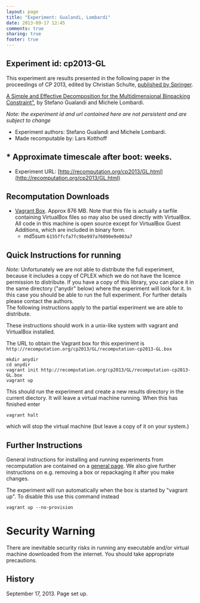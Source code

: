 ```yaml
---
layout: page
title: "Experiment: Gualandi, Lombardi"
date: 2013-09-17 12:45
comments: true
sharing: true
footer: true
---
```


## Experiment id: cp2013-GL 

This experiment are results presented in the following paper in the proceedings of CP 2013, edited by Christian Schulte,
[published by Springer](https://www.springer.com/computer/theoretical+computer+science/book/978-3-642-40626-3).

[A Simple and Effective Decomposition for the Multidimensional Binpacking Constraint"](http://link.springer.com/chapter/10.1007/978-3-642-40627-0_29),
by 
Stefano Gualandi and Michele Lombardi.

*Note: the experiment id and url contained here are not persistent and are subject to change*

* Experiment authors: Stefano Gualandi and Michele Lombardi.
* Made recomputable by: Lars Kotthoff
## * Approximate timescale after boot: weeks.
* Experiment URL: [http://recomputation.org/cp2013/GL.html](http://recomputation.org/cp2013/GL.html)

## Recomputation Downloads

* [Vagrant Box](GL/recomputation-cp2013-GL.box). Approx 876 MB. 
Note that this file is actually a tarfile containing VirtualBox files so may also be used directly with VirtualBox.  All code in this machine is open source except for VirtualBox Guest Additions, which are included in binary form.  
    * md5sum `6155ffcfa7fc9be997a76090e9e003a7`

## Quick Instructions for running 

*Note:* Unfortunately we are not able to distribute the full experiment, because it includes a copy of CPLEX which we do not
have the licence permission to distribute.  If you have a copy of this library, you can place it in the same directory ("anydir" below) 
where the experiment will look for it.  In this case you should be able to run the full experiment.
For further details please contact the authors.  
The following instructions apply to
the partial experiment we are able to distribute.  

These instructions should work in a unix-like system with vagrant and VirtualBox installed.
    
The URL to obtain the Vagrant box for this experiment is 
`http://recomputation.org/cp2013/GL/recomputation-cp2013-GL.box`

    mkdir anydir
    cd anydir
    vagrant init http://recomputation.org/cp2013/GL/recomputation-cp2013-GL.box
    vagrant up
   
This should run the experiment and create a new results directory in the current diectory. 
It will leave a virtual machine running.  When this has finished enter

    vagrant halt

which will stop the virtual machine (but leave a copy of it on your system.)
     
## Further Instructions 

General instructions for installing and running experiments from recomputation are contained on a [general page](general_instructions.html). We also give further instructions on e.g. removing a box or repackaging it after you make changes.

The experiment will run automatically when the box is started by "vagrant up".  To disable this use this command instead 

    vagrant up --no-provision

# Security Warning

There are inevitable security risks in running any executable and/or virtual machine downloaded from the internet. You should take appropriate precautions.

## History

September 17, 2013.  Page set up.



